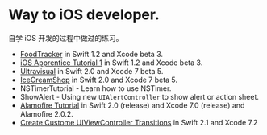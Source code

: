 # Way to iOS developer.
自学 iOS 开发的过程中做过的练习。

* [FoodTracker](https://developer.apple.com/library/prerelease/ios/referencelibrary/GettingStarted/DevelopiOSAppsSwift/) in Swift 1.2 and Xcode beta 3.
* [iOS Apprentice Tutorial 1](http://www.raywenderlich.com/store/ios-apprentice) in Swift 1.2 and Xcode beta 3.
* [Ultravisual](http://www.raywenderlich.com/99087/swift-expanding-cells-ios-collection-views) in Swift 2.0 and Xcode 7 beta 5.
* [IceCreamShop](http://www.raywenderlich.com/97014/use-cocoapods-with-swift) in Swift 2.0 and Xcode 7 beta 5.
* NSTimerTutorial - Learn how to use NSTimer.
* ShowAlert - Using new `UIAlertController` to show alert or action sheet.
* [Alamofire Tutorial](http://www.raywenderlich.com/85080/beginning-alamofire-tutorial) in Swift 2.0 (release) and Xcode 7.0 (release) and Alamofire 2.0.2.
* [Create Custome UIViewController Transitions](http://www.raywenderlich.com/110536/custom-uiviewcontroller-transitions) in Swift 2.1 and Xcode 7.2